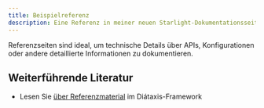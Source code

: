 ```yaml
---
title: Beispielreferenz
description: Eine Referenz in meiner neuen Starlight-Dokumentationsseite.
---
```


Referenzseiten sind ideal, um technische Details über APIs, Konfigurationen oder andere detaillierte Informationen zu dokumentieren.

## Weiterführende Literatur

- Lesen Sie [über Referenzmaterial](https://diataxis.fr/reference/) im Diátaxis-Framework
